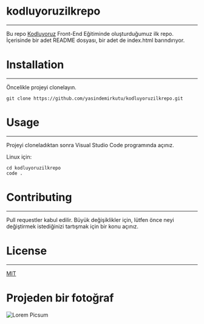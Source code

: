 # kodluyoruzilkrepo
--------------------------------------------------------------------
Bu repo [Kodluyoruz](https://kodluyoruz.org/tr/kodluyoruz/) Front-End Eğitiminde oluşturduğumuz ilk repo. İçerisinde bir adet README dosyası, bir adet de index.html barındırıyor.  

# Installation
------------------------------------------------------

Öncelikle projeyi clonelayın. 
```
git clone https://github.com/yasindemirkutu/kodluyoruzilkrepo.git
```
# Usage
------------------------------------------------------
Projeyi cloneladıktan sonra Visual Studio Code programında açınız.

Linux için:
```
cd kodluyoruzilkrepo
code .
```
# Contributing
------------------------------------------------------
Pull requestler kabul edilir. Büyük değişiklikler için, lütfen önce neyi değiştirmek istediğinizi tartışmak için bir konu açınız.

# License
------------------------------------------------------
[MIT](https://choosealicense.com/licenses/mit/)

# Projeden bir fotoğraf
![Lorem Picsum](https://picsum.photos/200/300)